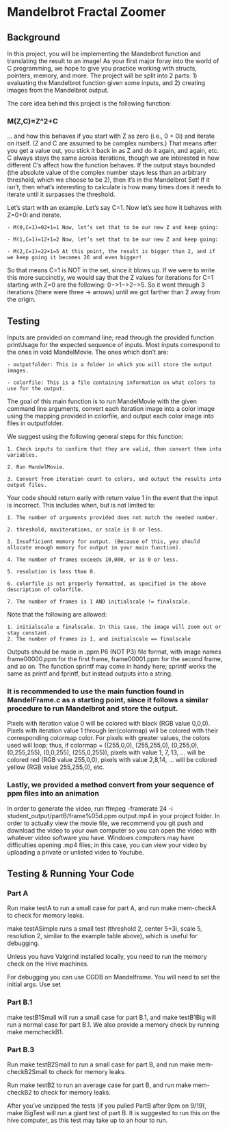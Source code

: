# Mandelbrot Fractal Zoomer

## Background

In this project, you will be implementing the Mandelbrot function and translating the result to an image! As your first major foray into the world of C programming, we hope to give you practice working with structs, pointers, memory, and more. The project will be split into 2 parts: 1) evaluating the Mandelbrot function given some inputs, and 2) creating images from the Mandelbrot output.

The core idea behind this project is the following function:

### M(Z,C)=Z^2+C

… and how this behaves if you start with Z as zero (i.e., 0 + 0i) and iterate on itself. (Z and C are assumed to be complex numbers.) That means after you get a value out, you stick it back in as Z and do it again, and again, etc. C always stays the same across iterations, though we are interested in how different C’s affect how the function behaves. If the output stays bounded (the absolute value of the complex number stays less than an arbitrary threshold, which we choose to be 2), then it’s in the Mandelbrot Set! If it isn’t, then what’s interesting to calculate is how many times does it needs to iterate until it surpasses the threshold.

Let’s start with an example. Let’s say C=1. Now let’s see how it behaves with Z=0+0i and iterate.

    - M(0,C=1)=02+1=1 Now, let’s set that to be our new Z and keep going:

    - M(1,C=1)=12+1=2 Now, let’s set that to be our new Z and keep going:

    - M(2,C=1)=22+1=5 At this point, the result is bigger than 2, and if we keep going it becomes 26 and even bigger!

So that means C=1 is NOT in the set, since it blows up. If we were to write this more succinctly, we would say that the Z values for iterations for C=1 starting with Z=0 are the following: 0−>1−>2−>5. So it went through 3 iterations (there were three -> arrows) until we got farther than 2 away from the origin.


## Testing

Inputs are provided on command line; read through the provided function printUsage for the expected sequence of inputs. Most inputs correspond to the ones in void MandelMovie. The ones which don’t are:

    - outputfolder: This is a folder in which you will store the output images.

    - colorfile: This is a file containing information on what colors to use for the output.

The goal of this main function is to run MandelMovie with the given command line arguments, convert each iteration image into a color image using the mapping provided in colorfile, and output each color image into files in outputfolder.

We suggest using the following general steps for this function:

    1. Check inputs to confirm that they are valid, then convert them into variables.

    2. Run MandelMovie.

    3. Convert from iteration count to colors, and output the results into output files.

Your code should return early with return value 1 in the event that the input is incorrect. This includes when, but is not limited to:

    1. The number of arguments provided does not match the needed number.

    2. threshold, maxiterations, or scale is 0 or less.

    3. Insufficient memory for output. (Because of this, you should allocate enough memory for output in your main function).

    4. The number of frames exceeds 10,000, or is 0 or less.

    5. resolution is less than 0.

    6. colorfile is not properly formatted, as specified in the above description of colorfile.

    7. The number of frames is 1 AND initialscale != finalscale.

Note that the following are allowed:

    1. initialscale ≤ finalscale. In this case, the image will zoom out or stay constant.
    2. The number of frames is 1, and initialscale == finalscale

Outputs should be made in .ppm P6 (NOT P3) file format, with image names frame00000.ppm for the first frame, frame00001.ppm for the second frame, and so on. The function sprintf may come in handy here; sprintf works the same as printf and fprintf, but instead outputs into a string.

### It is recommended to use the main function found in MandelFrame.c as a starting point, since it follows a similar procedure to run Mandelbrot and store the output.

Pixels with iteration value 0 will be colored with black (RGB value 0,0,0). Pixels with iteration value 1 through len(colormap) will be colored with their corresponding colormap color. For pixels with greater values, the colors used will loop; thus, if colormap = ((255,0,0), (255,255,0), (0,255,0), (0,255,255), (0,0,255), (255,0,255)), pixels with value 1, 7, 13, … will be colored red (RGB value 255,0,0), pixels with value 2,8,14, … will be colored yellow (RGB value 255,255,0), etc.

### Lastly, we provided a method convert from your sequence of ppm files into an animation

In order to generate the video, run ffmpeg -framerate 24 -i student_output/partB/frame%05d.ppm output.mp4 in your project folder. In order to actually view the movie file, we recommend you git push and download the video to your own computer so you can open the video with whatever video software you have. Windows computers may have difficulties opening .mp4 files; in this case, you can view your video by uploading a private or unlisted video to Youtube.

## Testing & Running Your Code
### Part A
Run make testA to run a small case for part A, and run make mem-checkA to check for memory leaks.

make testASimple runs a small test (threshold 2, center 5+3i, scale 5, resolution 2, similar to the example table above), which is useful for debugging.

Unless you have Valgrind installed locally, you need to run the memory check on the Hive machines.

For debugging you can use CGDB on Mandelframe. You will need to set the initial args. Use set <args>

### Part B.1
make testB1Small will run a small case for part B.1, and make testB1Big will run a normal case for part B.1. We also provide a memory check by running make memcheckB1.

### Part B.3
Run make testB2Small to run a small case for part B, and run make mem-checkB2Small to check for memory leaks.

Run make testB2 to run an average case for part B, and run make mem-checkB2 to check for memory leaks.

After you’ve unzipped the tests (if you pulled PartB after 9pm on 9/19), make BigTest will run a giant test of part B. It is suggested to run this on the hive computer, as this test may take up to an hour to run.
